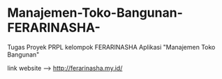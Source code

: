 # Manajemen-Toko-Bangunan-FERARINASHA-
Tugas Proyek PRPL kelompok FERARINASHA Aplikasi "Manajemen Toko Bangunan"

link website --> http://ferarinasha.my.id/
